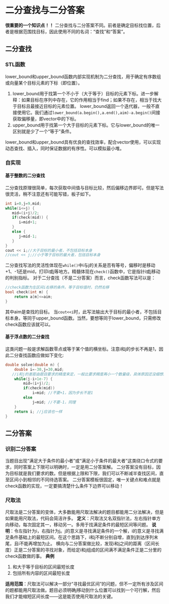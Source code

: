 # 二分查找与二分答案
**很重要的一个知识点！！**
二分查找与二分答案不同。前者是确定目标找位置，后者是根据范围找目标，因此使用不同的名词：“查找”和“答案”。
## 二分查找
### STL函数
lower_bound和upper_bound函数内部实现机制为二分查找，用于确定有序数组或向量某个目标元素的下标（即位置）。
1. lower_bound用于找第一个不小于（大于等于）目标的元素下标。进一步解释：如果目标在序列中存在，它的作用相当于find；如果不存在，相当于找大于目标且最接近目标的元素位置。
   lower_bound返回一个迭代器，一般不直接使用它。我们通过`lower_bound(a.begin(),a.end(),aim)-a.begin()`间接获取偏移量，即vector中的下标。
2. upper_bound用于找第一个大于目标的元素下标。它与lower_bound的唯一区别就是少了一个“等于”条件。

lower_bound和upper_bound具有优良的查找效率，配合vector使用，可以实现动态查找、插入，同时保证数据的有序性。可以模拟最小堆。
### 自实现
#### 基于整数的二分查找
二分查找原理很简单，每次获取中间值与目标比较，然后偏移边界即可。但是写法很灵活，稍不注意还有可能写错，板子如下。
```c++
int i=0,j=9,mid;
while(i<=j) {
   mid=(i+j)/2;
   if(check(mid)) {
      i=mid+1;
   }
   else {
      j=mid-1;
   }
}
cout << i;//大于目标的最小者，不包括目标本身
//cout << j;//小于等于目标的最大者，包括目标本身
```
二分查找写法的灵活性体现在`while()`中i与j的关系是否有等号，偏移时是移动+1、-1还是mid，打印i或j等地方。精髓体现在`check()`函数中，它是指针i或j移动的判别指标。
对于二分查找（不是二分答案）而言，check函数写法可以是：
```c++
//check函数为左区间i右移的条件。等于目标值时，仍然右移
bool check(int m) {
    return a[m]<=aim;
}
```
其中aim是查找的目标。
当`cout<<i`时，此写法输出大于目标的最小者，不包括目标本身。等同于upper_bound函数。当然，要想等同于lower_bound，只需修改check函数应该就可以。
#### 基于浮点数的二分查找
这类问题一般是求解函数零点或等于某个值的横坐标。注意i和j的步长不再是1，因此二分查找函数应做如下变化:
```c++
double solve(double n) {
	double i=-30,j=30,mid;
   //i和j的差距由题目要求的精度来定，一般比要求精度再小一个数量级，具体原因还没细想。
	while(j-i>1e-7) {
		mid=(i+j)/2;
		if(check(mid))
			i=mid; //不要+1，因为步长不是1
		else
			j=mid; //不要-1，同理
	}
	return i; //j应该也一样
}
```

## 二分答案
### 识别二分答案
当题目出现“满足大于条件的最小者”或“满足小于条件的最大者”这类绕口令式的要求，同时答案上下限可以明确时，一定是用二分答案解。
二分答案没有目标，因为目标就是我们要求的数。但是根据上限和下限，我们可以不断减半查找区间，直至区间小到相邻的不同待选答案。
二分答案模板很固定，唯一关键点和难点就是check函数的实现，一定要搞清楚什么条件下边界可以移动！
### 尺取法
尺取法是二分答案的变体，大多数能用尺取法解决的题目都能用二分法解决，但是如果能用尺取法，代码会简洁许多。
**定义**：尺取法又名双指针法，左右指针单方向移动，每次固定其一，移动另一。多用于找满足条件的最短区间等问题。
**说明**：令左指针为i，右指针为j。j的意义是寻找满足条件的一个解，i的意义是寻找满足条件基础上的最短区间。在这个思路下，i和j不断分别自增，直到j到达序列末尾，且i不能再增加为止。
横向与二分答案做比较，发现i和j之间的距离（区间长度）正是二分答案的寻找对象，而给定i和j组成的区间满不满足条件正是二分里的check函数做的事。
**典例**
1. 和大于等于目标的区间最短长度
2. 包括所有内容的区间最短长度

**适用范围**：尺取法可以解决一部分“寻找最优区间”的问题，但不一定所有涉及区间的题都能用尺取法做。题目必须明确j移动到什么位置可以找到一个可行解，然后我们才能缩短区间长度——这是能否使用尺取法的关键。